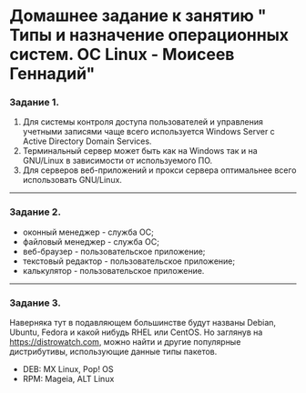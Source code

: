 # Домашнее задание к занятию " Типы и назначение операционных систем. ОС Linux - Моисеев Геннадий"

### Задание 1. 

1. Для системы контроля доступа пользователей и управления учетными записями чаще всего используется Windows Server с Active Directory Domain Services.
2. Терминальный сервер может быть как на Windows так и на GNU/Linux в зависимости от используемого ПО.
3. Для серверов веб-приложений и прокси сервера оптимальнее всего использовать GNU/Linux.

---

### Задание 2. 

* оконный менеджер - служба ОС;
* файловый менеджер - служба ОС;
* веб-браузер - пользовательское приложение;
* текстовый редактор - пользовательское приложение;
* калькулятор - пользовательское приложение.

---

### Задание 3. 

Наверняка тут в подавляющем большинстве будут названы Debian, Ubuntu, Fedora и какой нибудь RHEL или CentOS. Но заглянув на https://distrowatch.com, можно найти и другие популярные дистрибутивы, использующие данные типы пакетов.

* DEB: MX Linux, Pop! OS
* RPM: Mageia, ALT Linux
